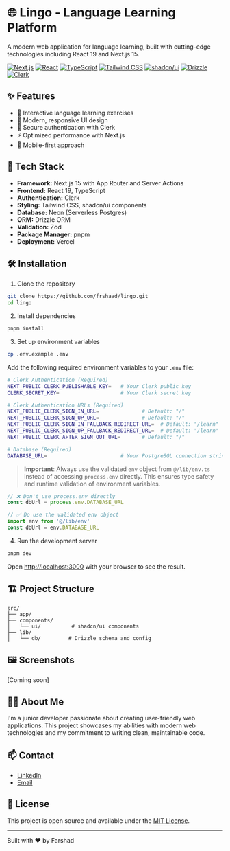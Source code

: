 # 🌐 Lingo - Language Learning Platform

A modern web application for language learning, built with cutting-edge technologies including React 19 and Next.js 15.

[![Next.js](https://img.shields.io/badge/Next.js_15-black?style=for-the-badge&logo=next.js&logoColor=white)](https://nextjs.org/)
[![React](https://img.shields.io/badge/React_19-61DAFB?style=for-the-badge&logo=react&logoColor=black)](https://react.dev/)
[![TypeScript](https://img.shields.io/badge/TypeScript-3178C6?style=for-the-badge&logo=typescript&logoColor=white)](https://www.typescriptlang.org/)
[![Tailwind CSS](https://img.shields.io/badge/Tailwind_CSS-38B2AC?style=for-the-badge&logo=tailwind-css&logoColor=white)](https://tailwindcss.com/)
[![shadcn/ui](https://img.shields.io/badge/shadcn/ui-000000?style=for-the-badge&logo=shadcnui&logoColor=white)](https://ui.shadcn.com/)
[![Drizzle](https://img.shields.io/badge/Drizzle_ORM-C5F74F?style=for-the-badge&logo=drizzle&logoColor=black)](https://orm.drizzle.team/)
[![Clerk](https://img.shields.io/badge/Clerk-6C47FF?style=for-the-badge&logo=clerk&logoColor=white)](https://clerk.com/)

## ✨ Features

- 🎯 Interactive language learning exercises
- 🎨 Modern, responsive UI design
- 🔐 Secure authentication with Clerk
- ⚡ Optimized performance with Next.js
- 📱 Mobile-first approach

## 🚀 Tech Stack

- **Framework:** Next.js 15 with App Router and Server Actions
- **Frontend:** React 19, TypeScript
- **Authentication:** Clerk
- **Styling:** Tailwind CSS, shadcn/ui components
- **Database:** Neon (Serverless Postgres)
- **ORM:** Drizzle ORM
- **Validation:** Zod
- **Package Manager:** pnpm
- **Deployment:** Vercel

## 🛠️ Installation

1. Clone the repository

```bash
git clone https://github.com/frshaad/lingo.git
cd lingo
```

2. Install dependencies

```bash
pnpm install
```

3. Set up environment variables

```bash
cp .env.example .env
```

Add the following required environment variables to your `.env` file:

```bash
# Clerk Authentication (Required)
NEXT_PUBLIC_CLERK_PUBLISHABLE_KEY=   # Your Clerk public key
CLERK_SECRET_KEY=                    # Your Clerk secret key

# Clerk Authentication URLs (Required)
NEXT_PUBLIC_CLERK_SIGN_IN_URL=              # Default: "/"
NEXT_PUBLIC_CLERK_SIGN_UP_URL=              # Default: "/"
NEXT_PUBLIC_CLERK_SIGN_IN_FALLBACK_REDIRECT_URL=  # Default: "/learn"
NEXT_PUBLIC_CLERK_SIGN_UP_FALLBACK_REDIRECT_URL=  # Default: "/learn"
NEXT_PUBLIC_CLERK_AFTER_SIGN_OUT_URL=       # Default: "/"

# Database (Required)
DATABASE_URL=                        # Your PostgreSQL connection string from Neon.tech
```

> **Important**: Always use the validated `env` object from `@/lib/env.ts` instead of accessing `process.env` directly. This ensures type safety and runtime validation of environment variables.

```typescript
// ❌ Don't use process.env directly
const dbUrl = process.env.DATABASE_URL

// ✅ Do use the validated env object
import env from '@/lib/env'
const dbUrl = env.DATABASE_URL
```

4. Run the development server

```bash
pnpm dev
```

Open [http://localhost:3000](http://localhost:3000) with your browser to see the result.

## 🏗️ Project Structure

```
src/
├── app/
├── components/
│   └── ui/          # shadcn/ui components
├── lib/
│   └── db/         # Drizzle schema and config
```

## 🖼️ Screenshots

[Coming soon]

## 👨‍💻 About Me

I'm a junior developer passionate about creating user-friendly web applications. This project showcases my abilities with modern web technologies and my commitment to writing clean, maintainable code.

## 📫 Contact

- [LinkedIn](https://www.linkedin.com/in/farshad-hatami/)
- [Email](mailto:farshad.hatami95@gmail.com)

## 📄 License

This project is open source and available under the [MIT License](LICENSE).

---

Built with ❤️ by Farshad
